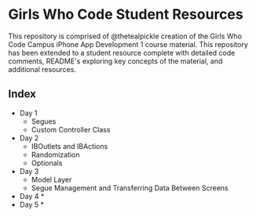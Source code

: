 # Girls Who Code Student Resources
This repository is comprised of @thetealpickle creation of the Girls Who Code Campus iPhone App Development 1 course material.
This repository has been extended to a student resource complete with detailed code comments, README's exploring key concepts of the material, and additional resources. 

## Index
* Day 1
	* Segues
	* Custom Controller Class
* Day 2
	* IBOutlets and IBActions
	* Randomization
	* Optionals
* Day 3
	* Model Layer
	* Segue Management and Transferring Data Between Screens
* Day 4
	*
* Day 5
	* 
